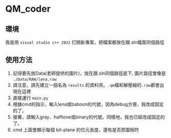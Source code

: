 # QM_coder

## 環境
我是用 `visual studio c++ 2022` 打開新專案，把檔案都放在跟.sln檔案同個路徑

## 使用方法

1. 記得要先放Data(老師提供的圖片)，放在跟.sln同個路徑底下, 圖片路徑會像是 `./Data/RAW/lena.raw`
2. 請注意，請先建立一個名為 `results` 的資料夾。`.qm`檔和解壓縮的`.raw`都會出現在這裡
3. 直接運行 `main.py`
4. 根據cmd的指示，輸入lena或baboon的代號，因為debug方便，我改成固定的了。
5. 接著，請輸入gray、halftone或binary的代號。同樣地，我也已經改成固定的了。
6. cmd 上面會顯示每個 bit-plane 的位元長度，還有是否原圖相符




